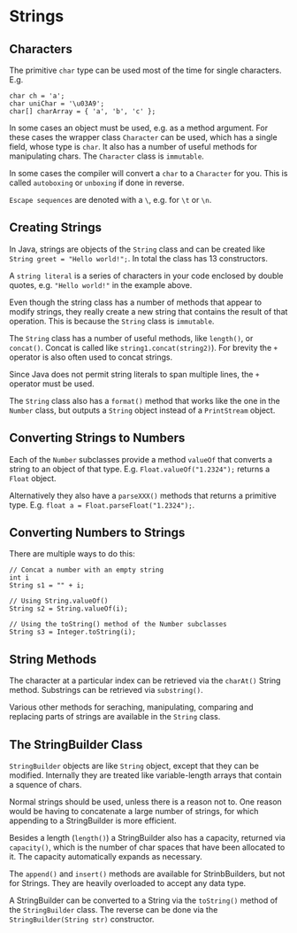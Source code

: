 # Strings

## Characters

The primitive `char` type can be used most of the time for single characters. E.g.
```
char ch = 'a';
char uniChar = '\u03A9';
char[] charArray = { 'a', 'b', 'c' };
```

In some cases an object must be used, e.g. as a method argument. For these cases the wrapper class `Character` can be used, which has a single field, whose type is `char`. It also has a number of useful methods for manipulating chars. The `Character` class is `immutable`.

In some cases the compiler will convert a `char` to a `Character` for you. This is called `autoboxing` or `unboxing` if done in reverse.

`Escape sequences` are denoted with a `\`, e.g. for `\t` or `\n`.

## Creating Strings

In Java, strings are objects of the `String` class and can be created like `String greet = "Hello world!";`. In total the class has 13 constructors.

A `string literal` is a series of characters in your code enclosed by double quotes, e.g. `"Hello world!"` in the example above.

Even though the string class has a number of methods that appear to modify strings, they really create a new string that contains the result of that operation. This is because the `String` class is `immutable`.

The `String` class has a number of useful methods, like `length()`, or `concat()`. Concat is called like `string1.concat(string2)`). For brevity the  `+`  operator is also often used to concat strings.

Since Java does not permit string literals to span multiple lines, the `+` operator must be used.

The `String` class also has a `format()` method that works like the one in the `Number` class, but outputs a `String` object instead of a `PrintStream` object.

## Converting Strings to Numbers

Each of the `Number` subclasses provide a method `valueOf` that converts a string to an object of that type. E.g. `Float.valueOf("1.2324");` returns a `Float` object.

Alternatively they also have a `parseXXX()` methods that returns a primitive type. E.g. `float a = Float.parseFloat("1.2324");`.

## Converting Numbers to Strings

There are multiple ways to do this:
```
// Concat a number with an empty string
int i
String s1 = "" + i;

// Using String.valueOf()
String s2 = String.valueOf(i);

// Using the toString() method of the Number subclasses
String s3 = Integer.toString(i);
```

## String Methods

The character at a particular index can be retrieved via the `charAt()` String method. Substrings can be retrieved via `substring()`.

Various other methods for seraching, manipulating, comparing and replacing parts of strings are available in the `String` class.

## The StringBuilder Class

`StringBuilder` objects are like `String` object, except that they can be modified. Internally they are treated like variable-length arrays that contain a squence of chars.

Normal strings should be used, unless there is a reason not to. One reason would be having to concatenate a large number of strings, for which appending to a StringBuilder is more efficient.

Besides a length (`length()`) a StringBuilder also has a capacity, returned via `capacity()`, which is the number of char spaces that have been allocated to it. The capacity automatically expands as necessary.

The `append()` and `insert()` methods are available for StrinbBuilders, but not for Strings. They are heavily overloaded to accept any data type.

A StringBuilder can be converted to a String via the `toString()` method of the `StringBuilder` class. The reverse can be done via the `StringBuilder(String str)` constructor.
